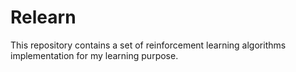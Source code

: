 # Relearn

This repository contains a set of reinforcement learning algorithms implementation for my learning
purpose.

